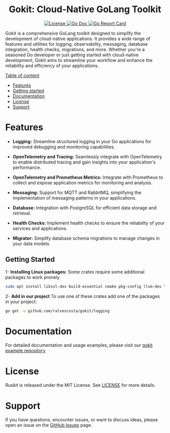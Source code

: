 <h1 align="center">Gokit: Cloud-Native GoLang Toolkit</h1>

<p align="center">
  <a href="https://github.com/ralvescosta/gokit/blob/main/LICENSE">
    <img src="https://img.shields.io/badge/License-MIT-blue.svg" alt="License">
  </a>
  <a href="https://pkg.go.dev/github.com/ralvescosta/gokit">
    <img src="https://godoc.org/github.com/ralvescosta/gokit?status.svg" alt="Go Doc">
  </a>
  <a href="https://goreportcard.com/report/github.com/ralvescosta/gokit">
    <img src="https://goreportcard.com/badge/github.com/ralvescosta/gokit" alt="Go Report Card">
  </a>
</p>

Gokit is a comprehensive GoLang toolkit designed to simplify the development of cloud-native applications. It provides a wide range of features and utilities for logging, observability, messaging, database integration, health checks, migrations, and more. Whether you're a seasoned Go developer or just getting started with cloud-native development, Gokit aims to streamline your workflow and enhance the reliability and efficiency of your applications.

[Table of content]()

  - [Features](#features)
  - [Getting started](#getting-started)
  - [Documentation](#documentation)
  - [License](#license)
  - [Support](#support)

# Features

- **Logging:** Streamline structured logging in your Go applications for improved debugging and monitoring capabilities.

- **OpenTelemetry and Tracing:** Seamlessly integrate with OpenTelemetry to enable distributed tracing and gain insights into your application's performance.

- **OpenTelemetry and Prometheus Metrics:** Integrate with Prometheus to collect and expose application metrics for monitoring and analysis.

- **Messaging:** Support for MQTT and RabbitMQ, simplifying the implementation of messaging patterns in your applications.

- **Database:** Integration with PostgreSQL for efficient data storage and retrieval.

- **Health Checks:** Implement health checks to ensure the reliability of your services and applications.

- **Migrator:** Simplify database schema migrations to manage changes in your data models.

## Getting Started

1- **Installing Linux packages:**  Some crates require some additional packages to work pronely

```bash
sudo apt install libssl-dev build-essential cmake pkg-config llvm-dev libclang-dev clang libmosquitto-dev sqlite3
```

2- **Add in our project** To use one of these crates add one of the packages in your project:

```bash
go get -u github.com/ralvescosta/gokit/logging
```

# Documentation

For detailed documentation and usage examples, please visit our [gokit example repository](https://github.com/ralvescosta/gokit_examples)

# License

Ruskit is released under the MIT License. See [LICENSE](https://github.com/ralvescosta/gokit/blob/main/LICENSE) for more details.

# Support

If you have questions, encounter issues, or want to discuss ideas, please open an issue on the [GitHub Issues](https://github.com/ralvescosta/gokit/issues) page.